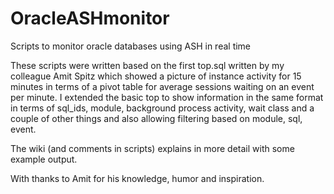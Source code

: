 # OracleASHmonitor
Scripts to monitor oracle databases using ASH in real time

These scripts were written based on the first top.sql written by my colleague Amit Spitz which showed a picture of instance activity for 15 minutes 
in terms of a pivot table for average sessions waiting on an event per minute. I extended the basic top to show information in the same format in terms of sql_ids,
module, background process activity, wait class and a couple of other things and also allowing filtering based on module, sql, event. 

The wiki (and comments in scripts) explains in more detail with some example output.

With thanks to Amit for his knowledge, humor and inspiration.
